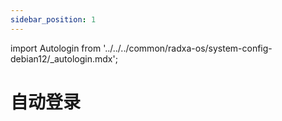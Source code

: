 ```yaml
---
sidebar_position: 1
---
```


import Autologin from '../../../common/radxa-os/system-config-debian12/\_autologin.mdx';

# 自动登录

<Autologin />
